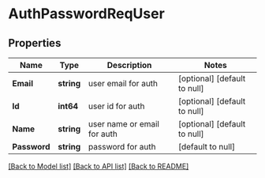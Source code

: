 # AuthPasswordReqUser

## Properties
Name | Type | Description | Notes
------------ | ------------- | ------------- | -------------
**Email** | **string** | user email for auth | [optional] [default to null]
**Id** | **int64** | user id for auth | [optional] [default to null]
**Name** | **string** | user name or email for auth | [optional] [default to null]
**Password** | **string** | password for auth | [default to null]

[[Back to Model list]](../README.md#documentation-for-models) [[Back to API list]](../README.md#documentation-for-api-endpoints) [[Back to README]](../README.md)


